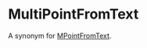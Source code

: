 # MultiPointFromText

A synonym for [MPointFromText](/sql-statements-structure/geographic-geometric-features/wkt/mpointfromtext).